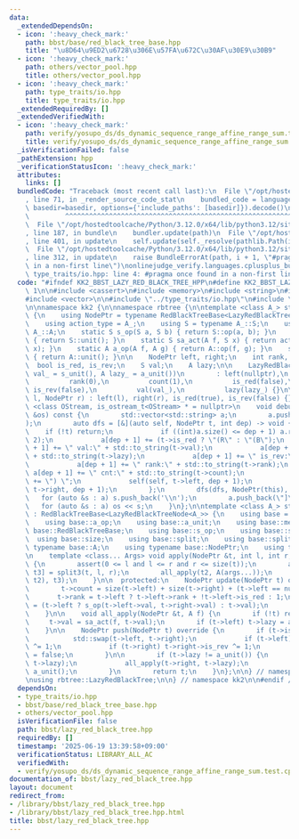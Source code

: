 ```yaml
---
data:
  _extendedDependsOn:
  - icon: ':heavy_check_mark:'
    path: bbst/base/red_black_tree_base.hpp
    title: "\u8D64\u9ED2\u6728\u306E\u57FA\u672C\u30AF\u30E9\u30B9"
  - icon: ':heavy_check_mark:'
    path: others/vector_pool.hpp
    title: others/vector_pool.hpp
  - icon: ':heavy_check_mark:'
    path: type_traits/io.hpp
    title: type_traits/io.hpp
  _extendedRequiredBy: []
  _extendedVerifiedWith:
  - icon: ':heavy_check_mark:'
    path: verify/yosupo_ds/ds_dynamic_sequence_range_affine_range_sum.test.cpp
    title: verify/yosupo_ds/ds_dynamic_sequence_range_affine_range_sum.test.cpp
  _isVerificationFailed: false
  _pathExtension: hpp
  _verificationStatusIcon: ':heavy_check_mark:'
  attributes:
    links: []
  bundledCode: "Traceback (most recent call last):\n  File \"/opt/hostedtoolcache/Python/3.12.0/x64/lib/python3.12/site-packages/onlinejudge_verify/documentation/build.py\"\
    , line 71, in _render_source_code_stat\n    bundled_code = language.bundle(stat.path,\
    \ basedir=basedir, options={'include_paths': [basedir]}).decode()\n          \
    \         ^^^^^^^^^^^^^^^^^^^^^^^^^^^^^^^^^^^^^^^^^^^^^^^^^^^^^^^^^^^^^^^^^^^^^^^^^^^^^^^^^\n\
    \  File \"/opt/hostedtoolcache/Python/3.12.0/x64/lib/python3.12/site-packages/onlinejudge_verify/languages/cplusplus.py\"\
    , line 187, in bundle\n    bundler.update(path)\n  File \"/opt/hostedtoolcache/Python/3.12.0/x64/lib/python3.12/site-packages/onlinejudge_verify/languages/cplusplus_bundle.py\"\
    , line 401, in update\n    self.update(self._resolve(pathlib.Path(included), included_from=path))\n\
    \  File \"/opt/hostedtoolcache/Python/3.12.0/x64/lib/python3.12/site-packages/onlinejudge_verify/languages/cplusplus_bundle.py\"\
    , line 312, in update\n    raise BundleErrorAt(path, i + 1, \"#pragma once found\
    \ in a non-first line\")\nonlinejudge_verify.languages.cplusplus_bundle.BundleErrorAt:\
    \ type_traits/io.hpp: line 4: #pragma once found in a non-first line\n"
  code: "#ifndef KK2_BBST_LAZY_RED_BLACK_TREE_HPP\n#define KK2_BBST_LAZY_RED_BLACK_TREE_HPP\
    \ 1\n\n#include <cassert>\n#include <memory>\n#include <string>\n#include <utility>\n\
    #include <vector>\n\n#include \"../type_traits/io.hpp\"\n#include \"base/red_black_tree_base.hpp\"\
    \n\nnamespace kk2 {\n\nnamespace rbtree {\n\ntemplate <class A_> struct LazyRedBlackTreeNode\
    \ {\n    using NodePtr = typename RedBlackTreeBase<LazyRedBlackTreeNode>::NodePtr;\n\
    \    using action_type = A_;\n    using S = typename A_::S;\n    using A = typename\
    \ A_::A;\n    static S s_op(S a, S b) { return S::op(a, b); }\n    static S s_unit()\
    \ { return S::unit(); }\n    static S sa_act(A f, S x) { return action_type::act(f,\
    \ x); }\n    static A a_op(A f, A g) { return A::op(f, g); }\n    static A a_unit()\
    \ { return A::unit(); }\n\n    NodePtr left, right;\n    int rank, count;\n  \
    \  bool is_red, is_rev;\n    S val;\n    A lazy;\n\n    LazyRedBlackTreeNode(S\
    \ val_ = s_unit(), A lazy_ = a_unit())\n        : left(nullptr),\n          right(nullptr),\n\
    \          rank(0),\n          count(1),\n          is_red(false),\n         \
    \ is_rev(false),\n          val(val_),\n          lazy(lazy_) {}\n\n    LazyRedBlackTreeNode(NodePtr\
    \ l, NodePtr r) : left(l), right(r), is_red(true), is_rev(false) {}\n\n    template\
    \ <class OStream, is_ostream_t<OStream> * = nullptr>\n    void debug_output(OStream\
    \ &os) const {\n        std::vector<std::string> a;\n        a.push_back(\"[\"\
    );\n        auto dfs = [&](auto self, NodePtr t, int dep) -> void {\n        \
    \    if (!t) return;\n            if ((int)a.size() <= dep + 1) a.resize(dep +\
    \ 2);\n            a[dep + 1] += (t->is_red ? \"(R\" : \"(B\");\n            a[dep\
    \ + 1] += \" val:\" + std::to_string(t->val);\n            a[dep + 1] += \" lazy:\"\
    \ + std::to_string(t->lazy);\n            a[dep + 1] += \" is_rev:\" + std::to_string(t->is_rev);\n\
    \            a[dep + 1] += \" rank:\" + std::to_string(t->rank);\n           \
    \ a[dep + 1] += \" cnt:\" + std::to_string(t->count);\n            a[dep + 1]\
    \ += \") \";\n            self(self, t->left, dep + 1);\n            self(self,\
    \ t->right, dep + 1);\n        };\n        dfs(dfs, NodePtr(this), 0);\n     \
    \   for (auto &s : a) s.push_back('\\n');\n        a.push_back(\"]\");\n     \
    \   for (auto &s : a) os << s;\n    }\n};\n\ntemplate <class A_> struct LazyRedBlackTree\
    \ : RedBlackTreeBase<LazyRedBlackTreeNode<A_>> {\n    using base = RedBlackTreeBase<LazyRedBlackTreeNode<A_>>;\n\
    \    using base::a_op;\n    using base::a_unit;\n    using base::merge;\n    using\
    \ base::RedBlackTreeBase;\n    using base::s_op;\n    using base::sa_act;\n  \
    \  using base::size;\n    using base::split;\n    using base::split3;\n    using\
    \ typename base::A;\n    using typename base::NodePtr;\n    using typename base::S;\n\
    \n    template <class... Args> void apply(NodePtr &t, int l, int r, Args... args)\
    \ {\n        assert(0 <= l and l <= r and r <= size(t));\n        auto [t1, t2,\
    \ t3] = split3(t, l, r);\n        all_apply(t2, A(args...));\n        t = merge(merge(t1,\
    \ t2), t3);\n    }\n\n  protected:\n    NodePtr update(NodePtr t) override {\n\
    \        t->count = size(t->left) + size(t->right) + (t->left == nullptr);\n \
    \       t->rank = t->left ? t->left->rank + !t->left->is_red : 1;\n        t->val\
    \ = (t->left ? s_op(t->left->val, t->right->val) : t->val);\n        return t;\n\
    \    }\n\n    void all_apply(NodePtr &t, A f) {\n        if (!t) return;\n   \
    \     t->val = sa_act(f, t->val);\n        if (t->left) t->lazy = a_op(f, t->lazy);\n\
    \    }\n\n    NodePtr push(NodePtr t) override {\n        if (t->is_rev) {\n \
    \           std::swap(t->left, t->right);\n            if (t->left) t->left->is_rev\
    \ ^= 1;\n            if (t->right) t->right->is_rev ^= 1;\n            t->is_rev\
    \ = false;\n        }\n\n        if (t->lazy != a_unit()) {\n            all_apply(t->left,\
    \ t->lazy);\n            all_apply(t->right, t->lazy);\n            t->lazy =\
    \ a_unit();\n        }\n        return t;\n    }\n};\n\n} // namespace rbtree\n\
    \nusing rbtree::LazyRedBlackTree;\n\n} // namespace kk2\n\n#endif // KK2_BBST_LAZY_RED_BLACK_TREE_HPP\n"
  dependsOn:
  - type_traits/io.hpp
  - bbst/base/red_black_tree_base.hpp
  - others/vector_pool.hpp
  isVerificationFile: false
  path: bbst/lazy_red_black_tree.hpp
  requiredBy: []
  timestamp: '2025-06-19 13:39:58+09:00'
  verificationStatus: LIBRARY_ALL_AC
  verifiedWith:
  - verify/yosupo_ds/ds_dynamic_sequence_range_affine_range_sum.test.cpp
documentation_of: bbst/lazy_red_black_tree.hpp
layout: document
redirect_from:
- /library/bbst/lazy_red_black_tree.hpp
- /library/bbst/lazy_red_black_tree.hpp.html
title: bbst/lazy_red_black_tree.hpp
---
```

